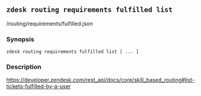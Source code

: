 ## `zdesk routing requirements fulfilled list`

/routing/requirements/fulfilled.json

### Synopsis

    zdesk routing requirements fulfilled list [ ... ]

### Description

https://developer.zendesk.com/rest_api/docs/core/skill_based_routing#list-tickets-fulfilled-by-a-user

